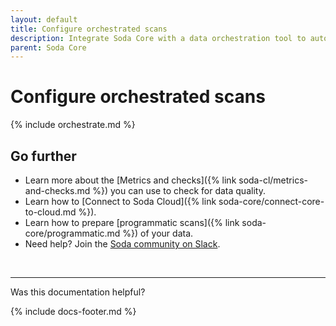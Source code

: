 ```yaml
---
layout: default
title: Configure orchestrated scans
description: Integrate Soda Core with a data orchestration tool to automate and schedule your search for "bad" data.
parent: Soda Core
---
```


# Configure orchestrated scans 

{% include orchestrate.md %}

## Go further

* Learn more about the [Metrics and checks]({% link soda-cl/metrics-and-checks.md %}) you can use to check for data quality.
* Learn how to [Connect to Soda Cloud]({% link soda-core/connect-core-to-cloud.md %}).
* Learn how to prepare [programmatic scans]({% link soda-core/programmatic.md %}) of your data.
* Need help? Join the <a href="http://community.soda.io/slack" target="_blank"> Soda community on Slack</a>.

<br />

---

Was this documentation helpful?

<!-- LikeBtn.com BEGIN -->
<span class="likebtn-wrapper" data-theme="tick" data-i18n_like="Yes" data-ef_voting="grow" data-show_dislike_label="true" data-counter_zero_show="true" data-i18n_dislike="No"></span>
<script>(function(d,e,s){if(d.getElementById("likebtn_wjs"))return;a=d.createElement(e);m=d.getElementsByTagName(e)[0];a.async=1;a.id="likebtn_wjs";a.src=s;m.parentNode.insertBefore(a, m)})(document,"script","//w.likebtn.com/js/w/widget.js");</script>
<!-- LikeBtn.com END -->

{% include docs-footer.md %}